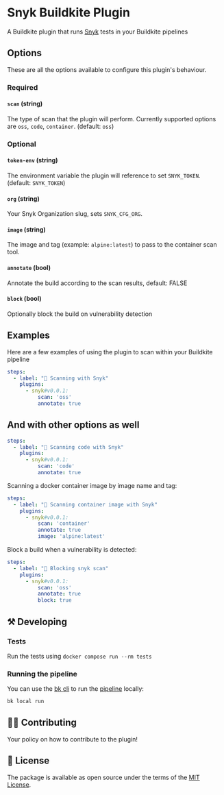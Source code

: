 # Snyk Buildkite Plugin

A Buildkite plugin that runs [Snyk](https://snyk.io) tests in your Buildkite pipelines

## Options

These are all the options available to configure this plugin's behaviour.

### Required

#### `scan` (string)

The type of scan that the plugin will perform. Currently supported options are `oss`, `code`, `container`. (default: `oss`)

### Optional

#### `token-env` (string)
The environment variable the plugin will reference to set `SNYK_TOKEN`. (default: `SNYK_TOKEN`)

#### `org` (string)
Your Snyk Organization slug, sets `SNYK_CFG_ORG`.

#### `image` (string)
The image and tag (example: `alpine:latest`) to pass to the container scan tool.

#### `annotate` (bool)
Annotate the build according to the scan results, default: FALSE

#### `block` (bool)
Optionally block the build on vulnerability detection


## Examples

Here are a few examples of using the plugin to scan within your Buildkite pipeline

```yaml
steps:
  - label: "🔎 Scanning with Snyk"
    plugins:
      - snyk#v0.0.1:
          scan: 'oss'
          annotate: true

```

## And with other options as well

```yaml
steps:
  - label: "🔎 Scanning code with Snyk"
    plugins:
      - snyk#v0.0.1:
          scan: 'code'
          annotate: true
```


Scanning a docker container image by image name and tag:

```yaml
steps:
  - label: "🔎 Scanning container image with Snyk"
    plugins:
      - snyk#v0.0.1:
          scan: 'container'
          annotate: true
          image: 'alpine:latest'

```

Block a build when a vulnerability is detected:

```yaml
steps:
  - label: "🔎 Blocking snyk scan"
    plugins:
      - snyk#v0.0.1:
          scan: 'oss'
          annotate: true
          block: true
```

## ⚒ Developing

### Tests

Run the tests using `docker compose run --rm tests`

### Running the pipeline
You can use the [bk cli](https://github.com/buildkite/cli) to run the [pipeline](.buildkite/pipeline.yml) locally:

```bash
bk local run
```

## 👩‍💻 Contributing

Your policy on how to contribute to the plugin!

## 📜 License

The package is available as open source under the terms of the [MIT License](https://opensource.org/licenses/MIT).

